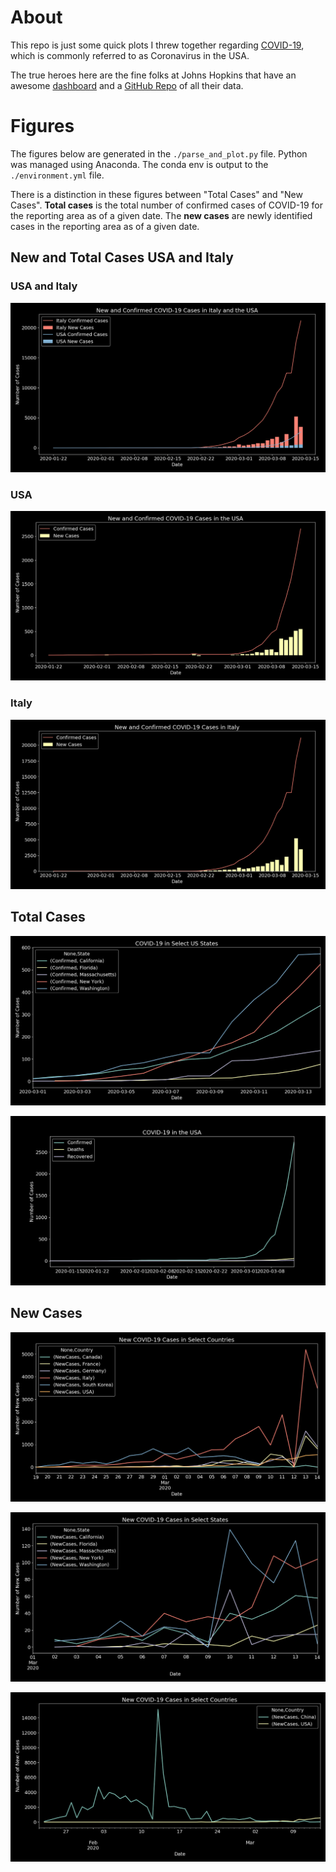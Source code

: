 # About

This repo is just some quick plots I threw together regarding [COVID-19](https://www.health.ny.gov/diseases/communicable/coronavirus/), which is commonly referred to as Coronavirus in the USA.

The true heroes here are the fine folks at Johns Hopkins that have an awesome [dashboard](https://gisanddata.maps.arcgis.com/apps/opsdashboard/index.html#/bda7594740fd40299423467b48e9ecf6) and a [GitHub Repo](https://github.com/CSSEGISandData/COVID-19) of all their data.

# Figures

The figures below are generated in the `./parse_and_plot.py` file. Python was managed using Anaconda. The conda env is output to the `./environment.yml` file.

There is a distinction in these figures between "Total Cases" and "New Cases". **Total cases** is the total number of confirmed cases of COVID-19 for the reporting area as of a given date. The **new cases** are newly identified cases in the reporting area as of a given date.

## New and Total Cases USA and Italy

### USA and Italy

![Total New and Confirmed Cases of COVID-19 in the USA and Italy](./output/PNGs/italy_usa_new_and_confirmed.png?raw=true "Total New and Confirmed Cases of COVID-19 in the USA and Italy")

### USA
![Total New and Confirmed Cases of COVID-19 in USA](./output/PNGs/usa_new_and_confirmed.png?raw=true "Total New and Confirmed Cases of COVID-19 in USA")

### Italy
![Total New and Confirmed Cases of COVID-19 in Italy](./output/PNGs/italy_new_and_confirmed.png?raw=true "Total New and Confirmed Cases of COVID-19 in Italy")

## Total Cases

![Total Cases of COVID-19 in select US States](./output/PNGs/usa_hot_spots.png?raw=true "Total Cases of COVID-19 in select US States")

![Total confirmed, recovered, and fatal cases of COVID-19 in the USA](./output/PNGs/usa.png?raw=true "Total confirmed, recovered, and fatal cases of COVID-19 in the USA")

## New Cases

![New cases of COVID-19 in select countries](./output/PNGs/countries_new_cases.png?raw=true "New cases of COVID-19 in select countries")

![New cases of COVID-19 in select US States](./output/PNGs/states_new_cases.png?raw=true "New cases of COVID-19 in select US States")

![New cases of COVID-19 in China and the USA](./output/PNGs/usa_china_new_cases.png?raw=true "New cases of COVID-19 in China and the USA")
